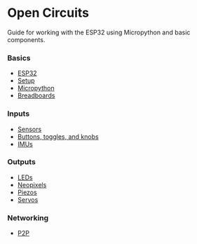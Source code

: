 # Open Circuits

Guide for working with the ESP32 using Micropython and basic components.


### Basics
- [ESP32](esp32.md)								 <!-- done -->
- [Setup](setup.md)								 <!-- done -->
- [Micropython](micropython.md)
- [Breadboards](breadboards.md)					 <!-- done -->
<!-- - [Batteries](batteries.md) -->

### Inputs
- [Sensors](sensors.md)							 <!-- done -->
- [Buttons, toggles, and knobs](interface.md)    <!-- done -->
- [IMUs](imu.md)								 <!-- done -->

### Outputs
- [LEDs](leds.md)								<!-- done -->
- [Neopixels](neopixels.md)						<!-- done -->
- [Piezos](piezos.md)
- [Servos](servos.md)							<!-- done -->

### Networking
- [P2P](networking.md)							<!-- done -->



